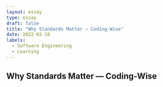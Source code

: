 ```yaml
---
layout: essay
type: essay
draft: false
title: "Why Standards Matter — Coding-Wise"
date: 2022-02-10
labels:
  - Software Engineering
  - Learning
---
```


## **Why Standards Matter — Coding-Wise**
